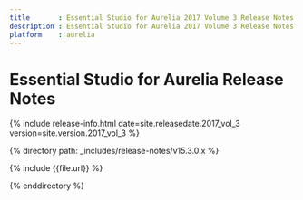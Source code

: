 ```yaml
---
title		: Essential Studio for Aurelia 2017 Volume 3 Release Notes
description : Essential Studio for Aurelia 2017 Volume 3 Release Notes
platform	: aurelia
---
```


# Essential Studio for Aurelia Release Notes

{% include release-info.html date=site.releasedate.2017_vol_3 version=site.version.2017_vol_3 %} 

{% directory path: _includes/release-notes/v15.3.0.x %}

{% include {{file.url}} %}

{% enddirectory %}